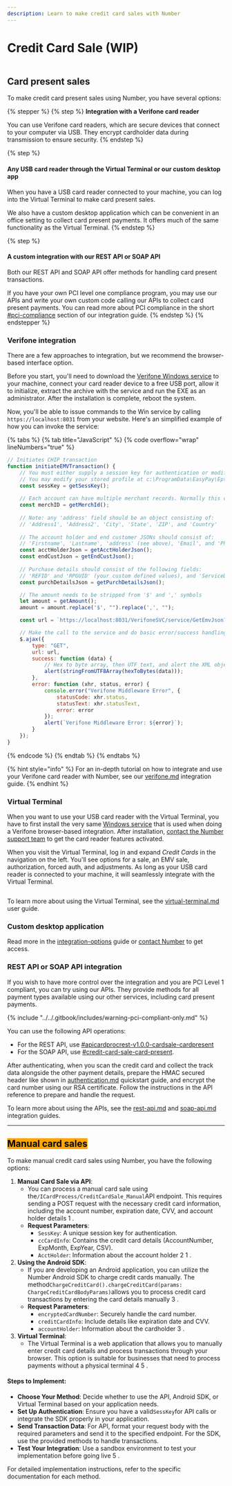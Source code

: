 ```yaml
---
description: Learn to make credit card sales with Number
---
```


# Credit Card Sale (WIP)

<figure><img src="../../.gitbook/assets/Credit card sale 2.png" alt=""><figcaption></figcaption></figure>

## Card present sales

To make credit card present sales using Number, you have several options:

{% stepper %}
{% step %}
**Integration with a Verifone card reader**

You can use Verifone card readers, which are secure devices that connect to your computer via USB. They encrypt cardholder data during transmission to ensure security.
{% endstep %}

{% step %}
#### Any USB card reader through the Virtual Terminal or our custom desktop app

When you have a USB card reader connected to your machine, you can log into the Virtual Terminal to make card present sales.&#x20;

We also have a custom desktop application which can be convenient in an office setting to collect card present payments. It offers much of the same functionality as the Virtual Terminal.
{% endstep %}

{% step %}
#### A custom integration with our REST API or SOAP API

Both our REST API and SOAP API offer methods for handling card present transactions.

If you have your own PCI level one compliance program, you may use our APIs and write your own custom code calling our APIs to collect card present payments. You can read more about PCI compliance in the short [#pci-compliance](../getting-started/integration-options/#pci-compliance "mention") section of our integration guide.
{% endstep %}
{% endstepper %}



### Verifone integration

There are a few approaches to integration, but we recommend the browser-based interface option.&#x20;

Before you start, you'll need to download the [Verifone Windows service](https://easypay1.com/deploy/MiddleWare/EPVerifoneSetup_E2E_1041.zip) to your machine, connect your card reader device to a free USB port, allow it to initialize, extract the archive with the service and run the EXE as an administrator. After the installation is complete, reboot the system.

Now, you'll be able to issue commands to the Win service by calling `https://localhost:8031` from your website. Here's an simplified example of how you can invoke the service:

{% tabs %}
{% tab title="JavaScript" %}
{% code overflow="wrap" lineNumbers="true" %}
```javascript
// Initiates CHIP transaction
function initiateEMVTransaction() {
    // You must either supply a session key for authentication or modify your eptools profile to point to a particular account
    // You may modify your stored profile at c:\ProgramData\EasyPay\Eptools\eptools\profiles
    const sessKey = getSessKey();
    
    // Each account can have multiple merchant records. Normally this can be '1' for default if you only have one merchant on account.
    const merchID = getMerchId();
    
    // Note: any 'address' field should be an object consisting of:
    // 'Address1', 'Address2', 'City', 'State', 'ZIP', and 'Country'
    
    // The account holder and end customer JSONs should consist of:
    // 'Firstname', 'Lastname', 'address' (see above), 'Email', and 'Phone'
    const acctHolderJson = getAcctHolderJson();
    const endCustJson = getEndCustJson();
    
    // Purchase details should consist of the following fields:
    // 'REFID' and 'RPGUID' (your custom defined values), and 'ServiceDesc'
    const purchDetailsJson = getPurchDetailsJson();

    // The amount needs to be stripped from '$' and ',' symbols
    let amount = getAmount();
    amount = amount.replace('$', "").replace(',', ""); 

    const url = `https://localhost:8031/VerifoneSVC/service/GetEmvJson?SessKey=${sessKey}&AcctHolderJson=${acctHolderJson}&EndCustJson=${endCustJson}&PurchDetailsJson=${purchDetailsJson}&MerchID=${merchID}&Amount=${amount}`;

    // Make the call to the service and do basic error/success handling
    $.ajax({
        type: "GET",
        url: url,
        success: function (data) {
            // Hex to byte array, then UTF text, and alert the XML object
            alert(stringFromUTF8Array(hexToBytes(data)));
        },
        error: function (xhr, status, error) {
            console.error("Verifone Middleware Error", {
                statusCode: xhr.status,
                statusText: xhr.statusText,
                error: error
            });
            alert(`Verifone Middleware Error: ${error}`);
        }
    });
}
```
{% endcode %}
{% endtab %}
{% endtabs %}

{% hint style="info" %}
For an in-depth tutorial on how to integrate and use your Verifone card reader with Number, see our [verifone.md](../getting-started/integration-options/verifone.md "mention") integration guide.
{% endhint %}



### Virtual Terminal

When you want to use your USB card reader with the Virtual Terminal, you have to first install the very same [Windows service](https://easypay1.com/deploy/MiddleWare/EPVerifoneSetup_E2E_1041.zip) that is used when doing a Verifone browser-based integration. After installation, [contact the Number support team](../../help/customer-support/) to get the card reader features activated.

When you visit the Virtual Terminal, log in and expand _Credit Cards_ in the navigation on the left. You'll see options for a sale, an EMV sale, authorization, forced auth, and adjustments. As long as your USB card reader is connected to your machine, it will seamlessly integrate with the Virtual Terminal.

<figure><img src="../../.gitbook/assets/image.png" alt=""><figcaption></figcaption></figure>

To learn more about using the Virtual Terminal, see the [virtual-terminal.md](../getting-started/integration-options/virtual-terminal.md "mention") user guide.



### Custom desktop application

Read more in the [integration-options](../getting-started/integration-options/ "mention") guide or [contact Number](../../help/customer-support/) to get access.



### REST API or SOAP API integration

If you wish to have more control over the integration and you are PCI Level 1 compliant, you can try using our APIs. They provide methods for all payment types available using our other services, including card present payments.

{% include "../../.gitbook/includes/warning-pci-compliant-only.md" %}

You can use the following API operations:

* For the REST API, use [#apicardprocrest-v1.0.0-cardsale-cardpresent](../../api-reference/rest-api/card-operations/process-a-card-sale.md#apicardprocrest-v1.0.0-cardsale-cardpresent "mention")
* For the SOAP API, use [#credit-card-sale-card-present](../../api-reference/soap-api/credit-card/credit-card-sale.md#credit-card-sale-card-present "mention").

After authenticating, when you scan the credit card and collect the track data alongside the other payment details, prepare the HMAC secured header like shown in [authentication.md](authentication.md "mention") quickstart guide, and encrypt the card number using our RSA certificate. Follow the instructions in the API reference to prepare and handle the request.

To learn more about using the APIs, see the [rest-api.md](../getting-started/integration-options/rest-api.md "mention") and [soap-api.md](../getting-started/integration-options/soap-api.md "mention") integration guides.



***



## <mark style="background-color:orange;">Manual card sales</mark>

To make manual credit card sales using Number, you have the following options:

1. **Manual Card Sale via API**:
   * You can process a manual card sale using the`/ICardProcess/CreditCardSale_Manual`API endpoint. This requires sending a POST request with the necessary credit card information, including the account number, expiration date, CVV, and account holder details 1 .
   * **Request Parameters**:
     * `SessKey`: A unique session key for authentication.
     * `ccCardInfo`: Contains the credit card details (AccountNumber, ExpMonth, ExpYear, CSV).
     * `AcctHolder`: Information about the account holder 2 1 .
2. **Using the Android SDK**:
   * If you are developing an Android application, you can utilize the Number Android SDK to charge credit cards manually. The method`ChargeCreditCard().chargeCreditCard(params: ChargeCreditCardBodyParams)`allows you to process credit card transactions by entering the card details manually 3 .
   * **Request Parameters**:
     * `encryptedCardNumber`: Securely handle the card number.
     * `creditCardInfo`: Include details like expiration date and CVV.
     * `accountHolder`: Information about the cardholder 3 .
3. **Virtual Terminal**:
   * The Virtual Terminal is a web application that allows you to manually enter credit card details and process transactions through your browser. This option is suitable for businesses that need to process payments without a physical terminal 4 5 .

#### Steps to Implement:

* **Choose Your Method**: Decide whether to use the API, Android SDK, or Virtual Terminal based on your application needs.
* **Set Up Authentication**: Ensure you have a valid`SessKey`for API calls or integrate the SDK properly in your application.
* **Send Transaction Data**: For API, format your request body with the required parameters and send it to the specified endpoint. For the SDK, use the provided methods to handle transactions.
* **Test Your Integration**: Use a sandbox environment to test your implementation before going live 5 .

For detailed implementation instructions, refer to the specific documentation for each method.

